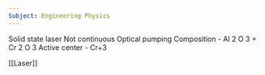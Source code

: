 ```yaml
---
Subject: Engineering Physics
---
```


Solid state laser
Not continuous
Optical pumping
Composition - Al 2 O 3 + Cr 2 O 3
Active center - Cr+3

[[Laser]]